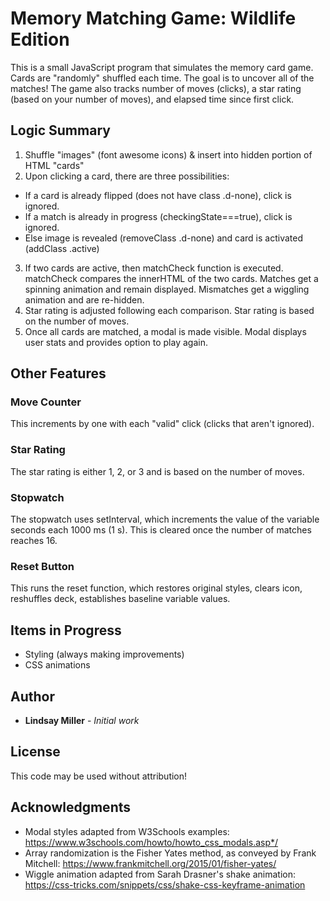 # Memory Matching Game: Wildlife Edition

This is a small JavaScript program that simulates the memory card game. Cards are "randomly" shuffled each time. The goal is to uncover all of the matches! The game also tracks number of moves (clicks), a star rating (based on your number of moves), and elapsed time since first click.

## Logic Summary
1. Shuffle "images" (font awesome icons) & insert into hidden portion of HTML "cards"
2.  Upon clicking a card, there are three possibilities:
  * If a card is already flipped (does not have class .d-none), click is ignored.
  * If a match is already in progress (checkingState===true), click is ignored.
  * Else image is revealed (removeClass .d-none) and card is activated (addClass .active)
3. If two cards are active, then matchCheck function is executed. matchCheck compares the innerHTML of the two cards. Matches get a spinning animation and remain displayed. Mismatches get a wiggling animation and are re-hidden.
4. Star rating is adjusted following each comparison. Star rating is based on the number of moves.
5. Once all cards are matched, a modal is made visible. Modal displays user stats and provides option to play again.

## Other Features

### Move Counter
This increments by one with each "valid" click (clicks that aren't ignored).

### Star Rating
The star rating is either 1, 2, or 3 and is based on the number of moves. 

### Stopwatch
The stopwatch uses setInterval, which increments the value of the variable seconds each 1000 ms (1 s). This is cleared once the number of matches reaches 16. 

### Reset Button
This runs the reset function, which restores original styles, clears icon, reshuffles deck, establishes baseline variable values.

## Items in Progress

* Styling (always making improvements)
* CSS animations

## Author

* **Lindsay Miller** - *Initial work* 

## License

This code may be used without attribution!

## Acknowledgments

* Modal styles adapted from W3Schools examples: https://www.w3schools.com/howto/howto_css_modals.asp*/
* Array randomization is the Fisher Yates method, as conveyed by Frank Mitchell: https://www.frankmitchell.org/2015/01/fisher-yates/
* Wiggle animation adapted from Sarah Drasner's shake animation: https://css-tricks.com/snippets/css/shake-css-keyframe-animation
